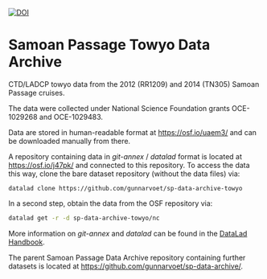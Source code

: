 [![DOI](https://zenodo.org/badge/550504299.svg)](https://zenodo.org/badge/latestdoi/550504299)

# Samoan Passage Towyo Data Archive

CTD/LADCP towyo data from the 2012 (RR1209) and 2014 (TN305) Samoan Passage cruises.

The data were collected under National Science Foundation grants OCE-1029268 and OCE-1029483.

Data are stored in human-readable format at https://osf.io/uaem3/ and can be downloaded manually from there.

A repository containing data in *git-annex* / *datalad* format is located at https://osf.io/j47pk/ and connected to this repository. To access the data this way, clone the bare dataset repository (without the data files) via:
```
datalad clone https://github.com/gunnarvoet/sp-data-archive-towyo
```
In a second step, obtain the data from the OSF repository via:
```sh
datalad get -r -d sp-data-archive-towyo/nc
```
More information on *git-annex* and *datalad* can be found in the [DataLad Handbook](https://handbook.datalad.org/en/latest/index.html).

The parent Samoan Passage Data Archive repository containing further datasets is located at https://github.com/gunnarvoet/sp-data-archive/.
